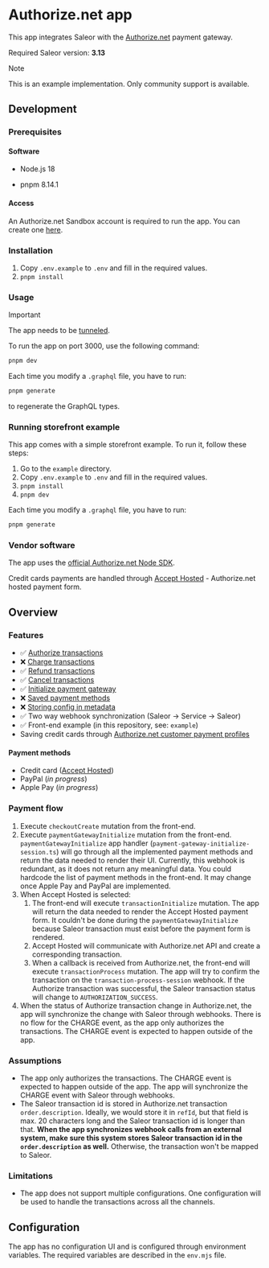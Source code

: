 # Authorize.net app

This app integrates Saleor with the [Authorize.net](https://www.authorize.net/) payment gateway.

Required Saleor version: **3.13**

> [!NOTE]
> This is an example implementation. Only community support is available.

## Development

### Prerequisites

#### Software

- Node.js 18

- pnpm 8.14.1

#### Access

An Authorize.net Sandbox account is required to run the app. You can create one [here](https://developer.authorize.net/hello_world/sandbox/).

### Installation

1. Copy `.env.example` to `.env` and fill in the required values.
2. `pnpm install`

### Usage

> [!IMPORTANT]
> The app needs to be [tunneled](https://docs.saleor.io/docs/3.x/developer/extending/apps/developing-with-tunnels).

To run the app on port 3000, use the following command:

```bash
pnpm dev
```

Each time you modify a `.graphql` file, you have to run:

```bash
pnpm generate
```

to regenerate the GraphQL types.

### Running storefront example

This app comes with a simple storefront example. To run it, follow these steps:

1. Go to the `example` directory.
2. Copy `.env.example` to `.env` and fill in the required values.
3. `pnpm install`
4. `pnpm dev`

Each time you modify a `.graphql` file, you have to run:

```bash
pnpm generate
```

### Vendor software

The app uses the [official Authorize.net Node SDK](https://github.com/AuthorizeNet/sdk-node).

Credit cards payments are handled through [Accept Hosted](https://developer.authorize.net/api/reference/features/accept-hosted.html) - Authorize.net hosted payment form.

## Overview

### Features

- ✅ [Authorize transactions](https://docs.saleor.io/docs/3.x/developer/payments#authorization_success)
- ❌ [Charge transactions](https://docs.saleor.io/docs/3.x/developer/payments#charge_success)
- ✅ [Refund transactions](https://docs.saleor.io/docs/3.x/api-reference/webhooks/enums/webhook-event-type-sync-enum#code-style-fontweight-normal-webhookeventtypesyncenumbtransaction_refund_requestedbcode)
- ✅ [Cancel transactions](https://docs.saleor.io/docs/3.x/api-reference/webhooks/enums/webhook-event-type-sync-enum#code-style-fontweight-normal-webhookeventtypesyncenumbtransaction_cancelation_requestedbcode)
- ✅ [Initialize payment gateway](https://docs.saleor.io/docs/3.x/developer/payments#initialize-payment-gateway)
- ❌ [Saved payment methods](https://docs.saleor.io/docs/3.x/developer/payments#stored-payment-methods)
- ❌ [Storing config in metadata](https://docs.saleor.io/docs/3.x/developer/extending/apps/developing-apps/apps-patterns/persistence-with-metadata-manager)
- ✅ Two way webhook synchronization (Saleor → Service → Saleor)
- ✅ Front-end example (in this repository, see: `example`)
- Saving credit cards through [Authorize.net customer payment profiles](https://developer.authorize.net/api/reference/index.html#customer-profiles-create-customer-payment-profile)

#### Payment methods

- Credit card ([Accept Hosted](https://developer.authorize.net/api/reference/features/accept-hosted.html))
- PayPal (_in progress_)
- Apple Pay (_in progress_)

### Payment flow

1. Execute `checkoutCreate` mutation from the front-end.
2. Execute `paymentGatewayInitialize` mutation from the front-end.
   `paymentGatewayInitialize` app handler (`payment-gateway-initialize-session.ts`) will go through all the implemented payment methods and return the data needed to render their UI. Currently, this webhook is redundant, as it does not return any meaningful data. You could hardcode the list of payment methods in the front-end. It may change once Apple Pay and PayPal are implemented.
3. When Accept Hosted is selected:
   1. The front-end will execute `transactionInitialize` mutation. The app will return the data needed to render the Accept Hosted payment form. It couldn't be done during the `paymentGatewayInitialize` because Saleor transaction must exist before the payment form is rendered.
   2. Accept Hosted will communicate with Authorize.net API and create a corresponding transaction.
   3. When a callback is received from Authorize.net, the front-end will execute `transactionProcess` mutation. The app will try to confirm the transaction on the `transaction-process-session` webhook. If the Authorize transaction was successful, the Saleor transaction status will change to `AUTHORIZATION_SUCCESS`.
4. When the status of Authorize transaction change in Authorize.net, the app will synchronize the change with Saleor through webhooks. There is no flow for the CHARGE event, as the app only authorizes the transactions. The CHARGE event is expected to happen outside of the app.

### Assumptions

- The app only authorizes the transactions. The CHARGE event is expected to happen outside of the app. The app will synchronize the CHARGE event with Saleor through webhooks.
- The Saleor transaction id is stored in Authorize.net transaction `order.description`. Ideally, we would store it in `refId`, but that field is max. 20 characters long and the Saleor transaction id is longer than that. **When the app synchronizes webhook calls from an external system, make sure this system stores Saleor transaction id in the `order.description` as well.** Otherwise, the transaction won't be mapped to Saleor.

### Limitations

- The app does not support multiple configurations. One configuration will be used to handle the transactions across all the channels.

## Configuration

The app has no configuration UI and is configured through environment variables. The required variables are described in the `env.mjs` file.
